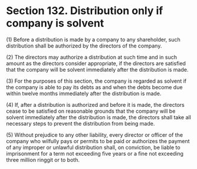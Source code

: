 # Section 132. Distribution only if company is solvent

\(1\) Before a distribution is made by a company to any shareholder, such distribution shall be authorized by the directors of the company.

\(2\) The directors may authorize a distribution at such time and in such amount as the directors consider appropriate, if the directors are satisfied that the company will be solvent immediately after the distribution is made.

\(3\) For the purposes of this section, the company is regarded as solvent if the company is able to pay its debts as and when the debts become due within twelve months immediately after the distribution is made.

\(4\) If, after a distribution is authorized and before it is made, the directors cease to be satisfied on reasonable grounds that the company will be solvent immediately after the distribution is made, the directors shall take all necessary steps to prevent the distribution from being made.

\(5\) Without prejudice to any other liability, every director or officer of the company who wilfully pays or permits to be paid or authorizes the payment of any improper or unlawful distribution shall, on conviction, be liable to imprisonment for a term not exceeding five years or a fine not exceeding three million ringgit or to both.

